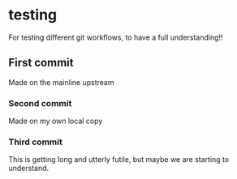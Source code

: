# testing
For testing different git workflows, to have a full understanding!!

## First commit
Made on the mainline upstream

### Second commit
Made on my own local copy

### Third commit
This is getting long and utterly futile, but maybe we are starting to understand.
